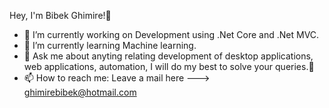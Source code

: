  Hey, I'm Bibek Ghimire!👋

- 🔭 I’m currently working on Development using .Net Core and .Net MVC.
- 🌱 I’m currently learning Machine learning.  
- 💬 Ask me about anyting relating development of desktop applications, web applications, automation, I will do my best to solve your queries.👯
- 📫 How to reach me: Leave a mail here ---> ghimirebibek@hotmail.com

